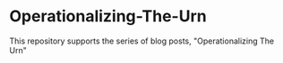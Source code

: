 # Operationalizing-The-Urn
This repository supports the series of blog posts, "Operationalizing The Urn"
